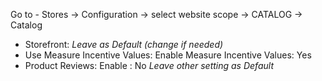Go to - Stores -> Configuration -> select website scope -> CATALOG -> Catalog
- Storefront:
  *Leave as Default (change if needed)*
- Use Measure Incentive Values:
  Enable Measure Incentive Values: Yes
- Product Reviews:
  Enable : No
*Leave other setting as Default*
  
  
  